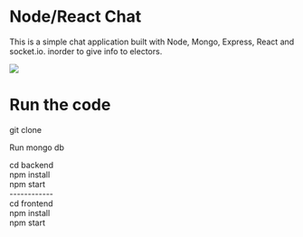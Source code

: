 # Node/React Chat

This is a simple chat application built with Node, Mongo, Express, React and socket.io. inorder to give info to electors.

![](https://github.com/hunter-x/chat_bot/blob/master/assets/screenshot.png)

# Run the code
git clone

Run mongo db<br />

cd backend<br />
npm install<br />
npm start<br />
------------<br />
cd frontend<br />
npm install<br />
npm start
